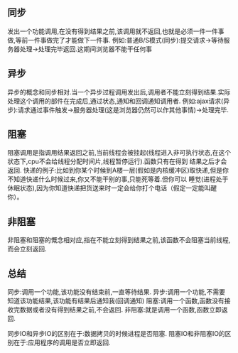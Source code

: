 ## 同步
发出一个功能调用,在没有得到结果之前,该调用就不返回,也就是必须一件一件事做,等前一件事做完了才能做下一件事.
例如:普通B/S模式(同步):提交请求->等待服务器处理->处理完毕返回.这期间浏览器不能干任何事
## 异步
异步的概念和同步相对.当一个异步过程调用发出后,调用者不能立刻得到结果.实际处理这个调用的部件在完成后,通过状态,通知和回调通知调用者.
例如:ajax请求(异步):请求通过事件触发->服务器处理(这是浏览器仍然可以作其他事情)->处理完毕.
## 阻塞
阻塞调用是指调用结果返回之前,当前线程会被挂起(线程进入非可执行状态,在这个状态下,cpu不会给线程分配时间片,线程暂停运行).函数只有在得到
结果之后才会返回.
快递的例子:比如到你某个时候到A楼一层(假如是内核缓冲区)取快递,但是你不知道快递什么时候过来,你又不能干别的事,只能死等着.但你可以
睡觉(进程处于休眠状态),因为你知道快递把货送来时一定会给你打个电话（假定一定能叫醒你）。
## 非阻塞
非阻塞和阻塞的慨念相对应,指在不能立刻得到结果之前,该函数不会阻塞当前线程,而会立刻返回.

## 总结
同步:调用一个功能,该功能没有结束前,一直等待结果.
异步:调用一个功能,不需要知道该功能结果,该功能有结果后通知我(回调通知)
阻塞:调用一个函数,函数没有接收完数据或者没有得到结果之前,不会返回.
非阻塞:就是调用一个函数,函数立即返回.

同步IO和异步IO的区别在于:数据拷贝的时候进程是否阻塞.
阻塞IO和非阻塞IO的区别在于:应用程序的调用是否立即返回.